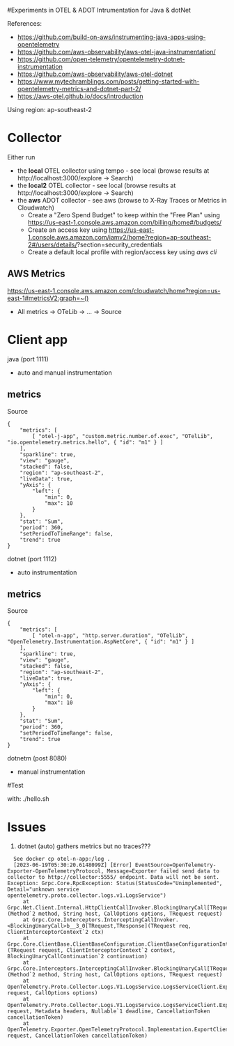 #Experiments in OTEL & ADOT Intrumentation for Java & dotNet

References:
* https://github.com/build-on-aws/instrumenting-java-apps-using-opentelemetry
* https://github.com/aws-observability/aws-otel-java-instrumentation/
* https://github.com/open-telemetry/opentelemetry-dotnet-instrumentation
* https://github.com/aws-observability/aws-otel-dotnet
* https://www.mytechramblings.com/posts/getting-started-with-opentelemetry-metrics-and-dotnet-part-2/
* https://aws-otel.github.io/docs/introduction

Using region: ap-southeast-2

# Collector

Either run
  * the **local** OTEL collector using tempo - see local (browse results at http://localhost:3000/explore -> Search)
  * the **local2** OTEL collector - see local (browse results at http://localhost:3000/explore -> Search)
  * the **aws** ADOT collector - see aws (browse to X-Ray Traces or Metrics in Cloudwatch)
    * Create a "Zero Spend Budget" to keep within the "Free Plan" using  https://us-east-1.console.aws.amazon.com/billing/home#/budgets/
    * Create an access key using https://us-east-1.console.aws.amazon.com/iamv2/home?region=ap-southeast-2#/users/details/<user>?section=security_credentials
    * Create a default local profile with region/access key using *aws cli*

## AWS Metrics

https://us-east-1.console.aws.amazon.com/cloudwatch/home?region=us-east-1#metricsV2:graph=~()
* All metrics -> OTeLib -> ... -> Source

# Client app

java (port 1111)
- auto and manual instrumentation

## metrics

Source
```
{
    "metrics": [
        [ "otel-j-app", "custom.metric.number.of.exec", "OTelLib", "io.opentelemetry.metrics.hello", { "id": "m1" } ]
    ],
    "sparkline": true,
    "view": "gauge",
    "stacked": false,
    "region": "ap-southeast-2",
    "liveData": true,
    "yAxis": {
        "left": {
            "min": 0,
            "max": 10
        }
    },
    "stat": "Sum",
    "period": 360,
    "setPeriodToTimeRange": false,
    "trend": true
}
```

dotnet (port 1112)
- auto instrumentation

## metrics

Source
```
{
    "metrics": [
        [ "otel-n-app", "http.server.duration", "OTelLib", "OpenTelemetry.Instrumentation.AspNetCore", { "id": "m1" } ]
    ],
    "sparkline": true,
    "view": "gauge",
    "stacked": false,
    "region": "ap-southeast-2",
    "liveData": true,
    "yAxis": {
        "left": {
            "min": 0,
            "max": 10
        }
    },
    "stat": "Sum",
    "period": 360,
    "setPeriodToTimeRange": false,
    "trend": true
}
```

dotnetm (post 8080)
- manual instrumentation

#Test

with: ./hello.sh

# Issues

  1. dotnet (auto) gathers metrics but no traces???

```
  See docker cp otel-n-app:/log .
  [2023-06-19T05:30:20.6148099Z] [Error] EventSource=OpenTelemetry-Exporter-OpenTelemetryProtocol, Message=Exporter failed send data to collector to http://collector:5555/ endpoint. Data will not be sent. Exception: Grpc.Core.RpcException: Status(StatusCode="Unimplemented", Detail="unknown service opentelemetry.proto.collector.logs.v1.LogsService")
     at Grpc.Net.Client.Internal.HttpClientCallInvoker.BlockingUnaryCall[TRequest,TResponse](Method`2 method, String host, CallOptions options, TRequest request)
     at Grpc.Core.Interceptors.InterceptingCallInvoker.<BlockingUnaryCall>b__3_0[TRequest,TResponse](TRequest req, ClientInterceptorContext`2 ctx)
     at Grpc.Core.ClientBase.ClientBaseConfiguration.ClientBaseConfigurationInterceptor.BlockingUnaryCall[TRequest,TResponse](TRequest request, ClientInterceptorContext`2 context, BlockingUnaryCallContinuation`2 continuation)
     at Grpc.Core.Interceptors.InterceptingCallInvoker.BlockingUnaryCall[TRequest,TResponse](Method`2 method, String host, CallOptions options, TRequest request)
     at OpenTelemetry.Proto.Collector.Logs.V1.LogsService.LogsServiceClient.Export(ExportLogsServiceRequest request, CallOptions options)
     at OpenTelemetry.Proto.Collector.Logs.V1.LogsService.LogsServiceClient.Export(ExportLogsServiceRequest request, Metadata headers, Nullable`1 deadline, CancellationToken cancellationToken)
     at OpenTelemetry.Exporter.OpenTelemetryProtocol.Implementation.ExportClient.OtlpGrpcLogExportClient.SendExportRequest(ExportLogsServiceRequest request, CancellationToken cancellationToken) 
```
